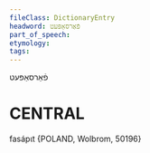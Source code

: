 ```yaml
---
fileClass: DictionaryEntry
headword: פֿאַרסאַפּעט
part_of_speech: 
etymology: 
tags: 
---
```

פֿאַרסאַפּעט

CENTRAL
========

fasápɩt {POLAND, Wolbrom, 50196}
